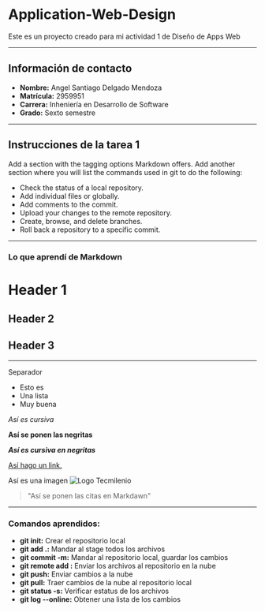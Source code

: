 # Application-Web-Design
Este es un proyecto creado para mi actividad 1 de Diseño de Apps Web

***

## Información de contacto

* __Nombre:__ Angel Santiago Delgado Mendoza
* __Matrícula:__ 2959951
* __Carrera:__ Inheniería en Desarrollo de Software 
* __Grado:__ Sexto semestre

***

## Instrucciones de la tarea 1
Add a section with the tagging options Markdown offers.
Add another section where you will list the commands used in git to do the following:
* Check the status of a local repository.
* Add individual files or globally.
* Add comments to the commit.
* Upload your changes to the remote repository.
* Create, browse, and delete branches.
* Roll back a repository to a specific commit.

***

### Lo que aprendí de Markdown

# Header 1

## Header 2

## Header 3

***
Separador

* Esto es
* Una lista
* Muy buena

_Así es cursiva_

__Así se ponen las negritas__

**_Así es cursiva en negritas_**

[Así hago un link.](www.google.com)

Así es una imagen
![Logo Tecmilenio](https://smrt.sfo2.cdn.digitaloceanspaces.com/brandedpages/tecmilenio/tecmileniologo.png)

> "Así se ponen las citas en Markdawn"

***

### Comandos aprendidos:

* __git init:__ Crear el repositorio local
* __git add .:__ Mandar al stage todos los archivos
* __git commit -m:__ Mandar al repositorio local, guardar los cambios
* __git remote add <name> <url>:__ Enviar los archivos al repositorio en la nube
* __git push:__ Enviar cambios a la nube
* __git pull:__ Traer cambios de la nube al repositorio local
* __git status -s:__ Verificar estatus de los archivos
* __git log --online:__ Obtener una lista de los cambios